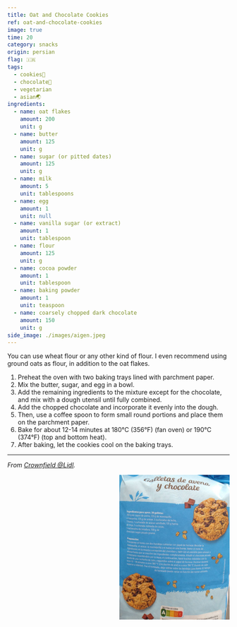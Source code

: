 ```yaml
---
title: Oat and Chocolate Cookies
ref: oat-and-chocolate-cookies
image: true
time: 20
category: snacks
origin: persian
flag: 🇮🇷
tags:
  - cookies🍪
  - chocolate🍫
  - vegetarian
  - asian🌏
ingredients:
  - name: oat flakes
    amount: 200
    unit: g
  - name: butter
    amount: 125
    unit: g
  - name: sugar (or pitted dates)
    amount: 125
    unit: g
  - name: milk
    amount: 5
    unit: tablespoons
  - name: egg
    amount: 1
    unit: null
  - name: vanilla sugar (or extract)
    amount: 1
    unit: tablespoon
  - name: flour
    amount: 125
    unit: g
  - name: cocoa powder
    amount: 1
    unit: tablespoon
  - name: baking powder
    amount: 1
    unit: teaspoon
  - name: coarsely chopped dark chocolate
    amount: 150
    unit: g
side_image: ./images/aigen.jpeg
---
```


You can use wheat flour or any other kind of flour. I even recommend using ground oats as flour, in addition to the oat flakes.

1. Preheat the oven with two baking trays lined with parchment paper.
2. Mix the butter, sugar, and egg in a bowl.
3. Add the remaining ingredients to the mixture except for the chocolate, and mix with a dough utensil until fully combined.
4. Add the chopped chocolate and incorporate it evenly into the dough.
5. Then, use a coffee spoon to form small round portions and place them on the parchment paper. 
6. Bake for about 12-14 minutes at 180°C (356°F) (fan oven) or 190°C (374°F) (top and bottom heat).
7. After baking, let the cookies cool on the baking trays.
---

_From [Crownfield @Lidl](https://www.lidl.com/)._

<img src="images/cookies.png" style="width:250px; float:right;"/>